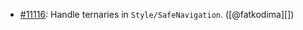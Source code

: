 * [#11116](https://github.com/rubocop/rubocop/issues/11116): Handle ternaries in `Style/SafeNavigation`. ([@fatkodima][])
